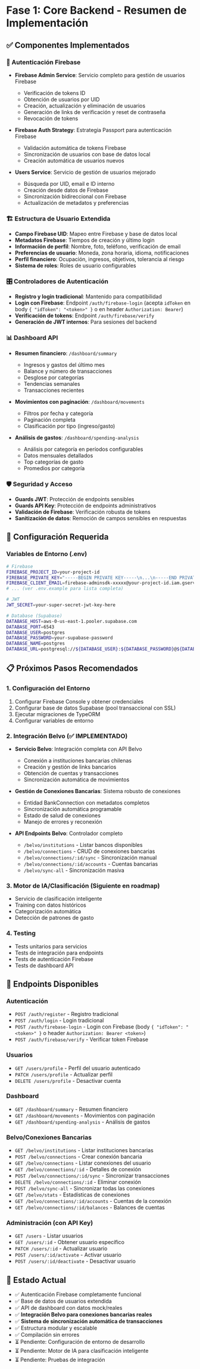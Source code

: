 # Fase 1: Core Backend - Resumen de Implementación

## ✅ Componentes Implementados

### 🔐 Autenticación Firebase
- **Firebase Admin Service**: Servicio completo para gestión de usuarios Firebase
  - Verificación de tokens ID
  - Obtención de usuarios por UID
  - Creación, actualización y eliminación de usuarios
  - Generación de links de verificación y reset de contraseña
  - Revocación de tokens

- **Firebase Auth Strategy**: Estrategia Passport para autenticación Firebase
  - Validación automática de tokens Firebase
  - Sincronización de usuarios con base de datos local
  - Creación automática de usuarios nuevos

- **Users Service**: Servicio de gestión de usuarios mejorado
  - Búsqueda por UID, email e ID interno
  - Creación desde datos de Firebase
  - Sincronización bidireccional con Firebase
  - Actualización de metadatos y preferencias

### 🏗️ Estructura de Usuario Extendida
- **Campo Firebase UID**: Mapeo entre Firebase y base de datos local
- **Metadatos Firebase**: Tiempos de creación y último login
- **Información de perfil**: Nombre, foto, teléfono, verificación de email
- **Preferencias de usuario**: Moneda, zona horaria, idioma, notificaciones
- **Perfil financiero**: Ocupación, ingresos, objetivos, tolerancia al riesgo
- **Sistema de roles**: Roles de usuario configurables

### 🎛️ Controladores de Autenticación
- **Registro y login tradicional**: Mantenido para compatibilidad
- **Login con Firebase**: Endpoint `/auth/firebase-login` (acepta `idToken` en body `{ "idToken": "<token>" }` o en header `Authorization: Bearer`)
- **Verificación de tokens**: Endpoint `/auth/firebase/verify`
- **Generación de JWT internos**: Para sesiones del backend

### 📊 Dashboard API
- **Resumen financiero**: `/dashboard/summary`
  - Ingresos y gastos del último mes
  - Balance y número de transacciones
  - Desglose por categorías
  - Tendencias semanales
  - Transacciones recientes

- **Movimientos con paginación**: `/dashboard/movements`
  - Filtros por fecha y categoría
  - Paginación completa
  - Clasificación por tipo (ingreso/gasto)

- **Análisis de gastos**: `/dashboard/spending-analysis`
  - Análisis por categoría en períodos configurables
  - Datos mensuales detallados
  - Top categorías de gasto
  - Promedios por categoría

### 🛡️ Seguridad y Acceso
- **Guards JWT**: Protección de endpoints sensibles
- **Guards API Key**: Protección de endpoints administrativos
- **Validación de Firebase**: Verificación robusta de tokens
- **Sanitización de datos**: Remoción de campos sensibles en respuestas

## 🔧 Configuración Requerida

### Variables de Entorno (.env)
```bash
# Firebase
FIREBASE_PROJECT_ID=your-project-id
FIREBASE_PRIVATE_KEY="-----BEGIN PRIVATE KEY-----\n...\n-----END PRIVATE KEY-----\n"
FIREBASE_CLIENT_EMAIL=firebase-adminsdk-xxxxx@your-project-id.iam.gserviceaccount.com
# ... (ver .env.example para lista completa)

# JWT
JWT_SECRET=your-super-secret-jwt-key-here

# Database (Supabase)
DATABASE_HOST=aws-0-us-east-1.pooler.supabase.com
DATABASE_PORT=6543
DATABASE_USER=postgres
DATABASE_PASSWORD=your-supabase-password
DATABASE_NAME=postgres
DATABASE_URL=postgresql://${DATABASE_USER}:${DATABASE_PASSWORD}@${DATABASE_HOST}:${DATABASE_PORT}/${DATABASE_NAME}?sslmode=require
```

## 📋 Próximos Pasos Recomendados

### 1. Configuración del Entorno
1. Configurar Firebase Console y obtener credenciales
2. Configurar base de datos Supabase (pool transaccional con SSL)
3. Ejecutar migraciones de TypeORM
4. Configurar variables de entorno

### 2. Integración Belvo (✅ IMPLEMENTADO)
- **Servicio Belvo**: Integración completa con API Belvo
  - Conexión a instituciones bancarias chilenas
  - Creación y gestión de links bancarios
  - Obtención de cuentas y transacciones
  - Sincronización automática de movimientos

- **Gestión de Conexiones Bancarias**: Sistema robusto de conexiones
  - Entidad BankConnection con metadatos completos
  - Sincronización automática programable
  - Estado de salud de conexiones
  - Manejo de errores y reconexión

- **API Endpoints Belvo**: Controlador completo
  - `/belvo/institutions` - Listar bancos disponibles
  - `/belvo/connections` - CRUD de conexiones bancarias
  - `/belvo/connections/:id/sync` - Sincronización manual
  - `/belvo/connections/:id/accounts` - Cuentas bancarias
  - `/belvo/sync-all` - Sincronización masiva

### 3. Motor de IA/Clasificación (Siguiente en roadmap)
- Servicio de clasificación inteligente
- Training con datos históricos
- Categorización automática
- Detección de patrones de gasto

### 4. Testing
- Tests unitarios para servicios
- Tests de integración para endpoints
- Tests de autenticación Firebase
- Tests de dashboard API

## 🚀 Endpoints Disponibles

### Autenticación
- `POST /auth/register` - Registro tradicional
- `POST /auth/login` - Login tradicional
- `POST /auth/firebase-login` - Login con Firebase (body `{ "idToken": "<token>" }` o header `Authorization: Bearer <token>`)
- `POST /auth/firebase/verify` - Verificar token Firebase

### Usuarios
- `GET /users/profile` - Perfil del usuario autenticado
- `PATCH /users/profile` - Actualizar perfil
- `DELETE /users/profile` - Desactivar cuenta

### Dashboard
- `GET /dashboard/summary` - Resumen financiero
- `GET /dashboard/movements` - Movimientos con paginación
- `GET /dashboard/spending-analysis` - Análisis de gastos

### Belvo/Conexiones Bancarias
- `GET /belvo/institutions` - Listar instituciones bancarias
- `POST /belvo/connections` - Crear conexión bancaria
- `GET /belvo/connections` - Listar conexiones del usuario
- `GET /belvo/connections/:id` - Detalles de conexión
- `POST /belvo/connections/:id/sync` - Sincronizar transacciones
- `DELETE /belvo/connections/:id` - Eliminar conexión
- `POST /belvo/sync-all` - Sincronizar todas las conexiones
- `GET /belvo/stats` - Estadísticas de conexiones
- `GET /belvo/connections/:id/accounts` - Cuentas de la conexión
- `GET /belvo/connections/:id/balances` - Balances de cuentas

### Administración (con API Key)
- `GET /users` - Listar usuarios
- `GET /users/:id` - Obtener usuario específico
- `PATCH /users/:id` - Actualizar usuario
- `POST /users/:id/activate` - Activar usuario
- `POST /users/:id/deactivate` - Desactivar usuario

## 🎯 Estado Actual
- ✅ Autenticación Firebase completamente funcional
- ✅ Base de datos de usuarios extendida
- ✅ API de dashboard con datos mock/reales
- ✅ **Integración Belvo para conexiones bancarias reales**
- ✅ **Sistema de sincronización automática de transacciones**
- ✅ Estructura modular y escalable
- ✅ Compilación sin errores
- ⏳ Pendiente: Configuración de entorno de desarrollo
- ⏳ Pendiente: Motor de IA para clasificación inteligente
- ⏳ Pendiente: Pruebas de integración
